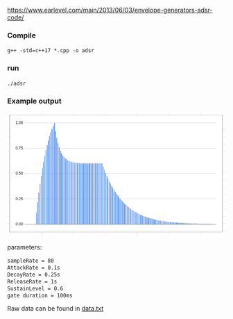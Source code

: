 https://www.earlevel.com/main/2013/06/03/envelope-generators-adsr-code/

### Compile

```
g++ -std=c++17 *.cpp -o adsr
```

### run

```
./adsr
```

### Example output

![](adsr_plot.png)

parameters:

```
sampleRate = 80
AttackRate = 0.1s
DecayRate = 0.25s
ReleaseRate = 1s
SustainLevel = 0.6
gate duration = 100ms
```

Raw data can be found in [data.txt](data.txt)



